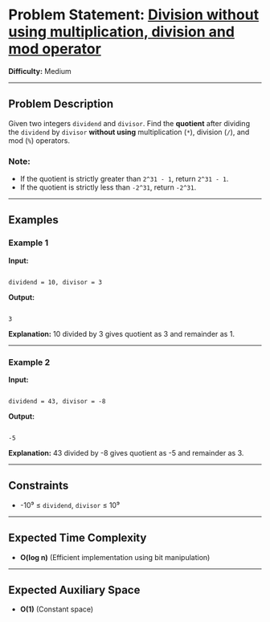 # Problem Statement: [Division without using multiplication, division and mod operator](https://www.geeksforgeeks.org/problems/division-without-using-multiplication-division-and-mod-operator/1)

**Difficulty:** Medium  

---

## **Problem Description**

Given two integers `dividend` and `divisor`. Find the **quotient** after dividing the `dividend` by `divisor` **without using** multiplication (`*`), division (`/`), and mod (`%`) operators.

### Note:
- If the quotient is strictly greater than `2^31 - 1`, return `2^31 - 1`.
- If the quotient is strictly less than `-2^31`, return `-2^31`.

---

## **Examples**

### **Example 1**

**Input:**
```

dividend = 10, divisor = 3

```

**Output:**
```

3

```

**Explanation:**
10 divided by 3 gives quotient as 3 and remainder as 1.

---

### **Example 2**

**Input:**
```

dividend = 43, divisor = -8

```

**Output:**
```

-5

```

**Explanation:**
43 divided by -8 gives quotient as -5 and remainder as 3.

---

## **Constraints**

- -10⁹ ≤ `dividend`, `divisor` ≤ 10⁹

---

## **Expected Time Complexity**

- **O(log n)** (Efficient implementation using bit manipulation)

---

## **Expected Auxiliary Space**

- **O(1)** (Constant space)
